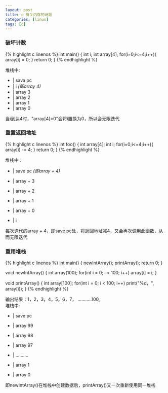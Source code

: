 ```yaml
---
layout: post 
title: c 有关内存的谜题
categories: [linux]
tags: [c]
---
```


### 破坏计数

{% highlight c linenos %}
int main()
{
    int i;
    int array[4];
    for(i=0;i<=4;i++){
        array[i] = 0;
    }
    return 0;
}
{% endhighlight %}

堆栈中:

- | sava pc
- | i  *(即array 4)*
- | array 3
- | array 2
- | array 1
- | array 0

当i到达4时，"array[4]=0"会将i置换为0，所以会无限迭代

### 重置返回地址

{% highlight c linenos %}
int foo()
{
    int array[4];
    int i;
    for(i=0;i<=4;i++){
        array[i] -= 4;
    }
    return 0;
}
{% endhighlight %}

堆栈中：

- | save pc *(即array + 4)*

- | array + 3

- | array + 2

- | array + 1

- | array + 0

- | i

每次迭代的array + 4，即save pc处，将返回地址减4，又会再次调用此函数，从而无限迭代

### 重用堆栈

{% highlight c linenos %}
int main()
{
    newIntArray();
    printArray();
    return 0;
}

void newIntArray()
{
    int array(100);
    for(int i = 0; i < 100; i++)
        array[i] = i; 
}  

void printArray()
{
    int array[100];
    for(int i = 0; i < 100; i++)
        print("%d，", array[i]);
}
{% endhighlight %}

输出结果：1，2，3，4，5，6，7， ...........100,    
堆栈中:

- | save pc

- | array 99

- | array 98

- | array 97

- | ..........

- | array 1

- | array 0

即newIntArray()在堆栈中创建数据后，printArray()又一次重新使用同一堆栈
